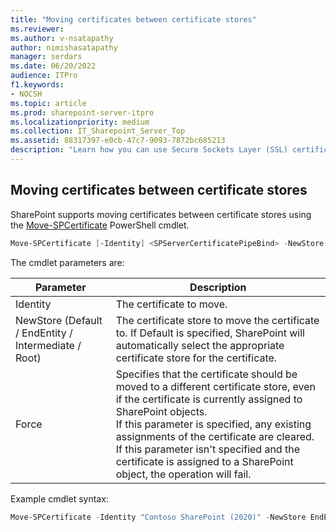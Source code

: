 ```yaml
---
title: "Moving certificates between certificate stores"
ms.reviewer: 
ms.author: v-nsatapathy
author: nimishasatapathy
manager: serdars
ms.date: 06/20/2022
audience: ITPro
f1.keywords:
- NOCSH
ms.topic: article
ms.prod: sharepoint-server-itpro
ms.localizationpriority: medium
ms.collection: IT_Sharepoint_Server_Top
ms.assetid: 88317397-e0cb-47c7-9093-7872bc685213
description: "Learn how you can use Secure Sockets Layer (SSL) certificate management to monitor and manage the lifecycle of SSL certificates in your SharePoint farm."
---
```

 
## Moving certificates between certificate stores

SharePoint supports moving certificates between certificate stores using the [Move-SPCertificate](/powershell/module/sharepoint-server/move-spcertificate) PowerShell cmdlet.

```powershell
Move-SPCertificate [-Identity] <SPServerCertificatePipeBind> -NewStore {Default | EndEntity | Intermediate | Root} [-Force]
```

The cmdlet parameters are:

|Parameter|Description|
|--- |--- |
|Identity| The certificate to move.|
|NewStore (Default / EndEntity / Intermediate / Root)| The certificate store to move the certificate to. If Default is specified, SharePoint will automatically select the appropriate certificate store for the certificate.|
|Force|Specifies that the certificate should be moved to a different certificate store, even if the certificate is currently assigned to SharePoint objects.<br> If this parameter is specified, any existing assignments of the certificate are cleared. If this parameter isn't specified and the certificate is assigned to a SharePoint object, the operation will fail.|

Example cmdlet syntax:

```powershell
Move-SPCertificate -Identity "Contoso SharePoint (2020)" -NewStore EndEntity
```
